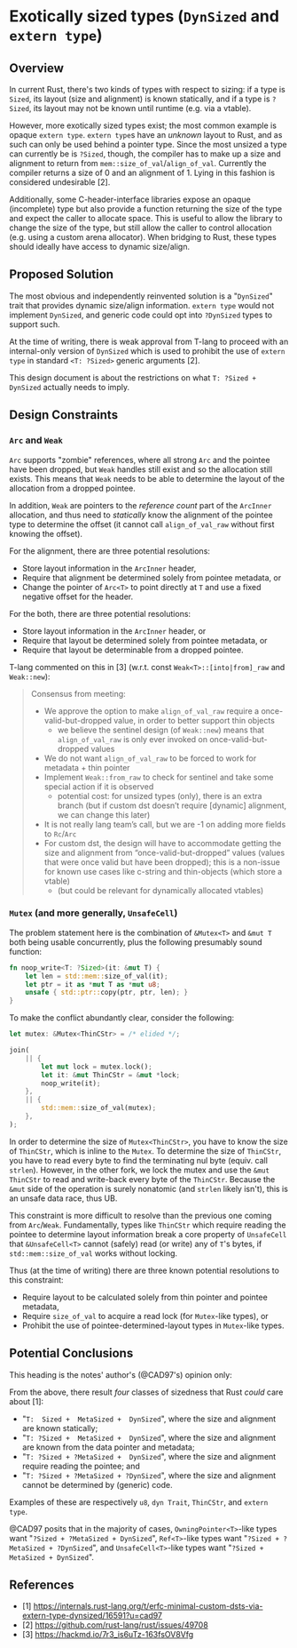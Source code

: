 # Exotically sized types (`DynSized` and `extern type`)

## Overview

In current Rust, there's two kinds of types with respect to sizing:
if a type is `Sized`, its layout (size and alignment) is known statically,
and if a type is `?Sized`, its layout may not be known until runtime (e.g. via a vtable).

However, more exotically sized types exist; the most common example is opaque `extern type`.
`extern type`s have an *unknown* layout to Rust, and as such can only be used behind a pointer type.
Since the most unsized a type can currently be is `?Sized`, though,
the compiler has to make up a size and alignment to return from `mem::size_of_val`/`align_of_val`.
Currently the compiler returns a size of 0 and an alignment of 1.
Lying in this fashion is considered undesirable \[2].

Additionally, some C-header-interface libraries expose an opaque (incomplete) type
but also provide a function returning the size of the type and expect the caller to allocate space.
This is useful to allow the library to change the size of the type,
but still allow the caller to control allocation (e.g. using a custom arena allocator).
When bridging to Rust, these types should ideally have access to dynamic size/align.

## Proposed Solution

The most obvious and independently reinvented solution is a "`DynSized`" trait that provides dynamic size/align information.
`extern type` would not implement `DynSized`, and generic code could opt into `?DynSized` types to support such.

At the time of writing, there is weak approval from T-lang to proceed with an internal-only version of `DynSized`
which is used to prohibit the use of `extern type` in standard `<T: ?Sized>` generic arguments \[2].

This design document is about the restrictions on what `T: ?Sized + DynSized` actually needs to imply.

## Design Constraints

### `Arc` and `Weak`

`Arc` supports "zombie" references, where all strong `Arc` and the pointee have been dropped,
but `Weak` handles still exist and so the allocation still exists.
This means that `Weak` needs to be able to determine the layout of the allocation from a dropped pointee.

In addition, `Weak` are pointers to the *reference count* part of the `ArcInner` allocation,
and thus need to *statically* know the alignment of the pointee type to determine the offset
(it cannot call `align_of_val_raw` without first knowing the offset).

For the alignment, there are three potential resolutions:

- Store layout information in the `ArcInner` header,
- Require that alignment be determined solely from pointee metadata, or
- Change the pointer of `Arc<T>` to point directly at `T` and use a fixed negative offset for the header.

For the both, there are three potential resolutions:

- Store layout information in the `ArcInner` header, or
- Require that layout be determined solely from pointee metadata, or
- Require that layout be determinable from a dropped pointee.

T-lang commented on this in \[3] (w.r.t. const `Weak<T>::[into|from]_raw` and `Weak::new`):

> Consensus from meeting:
> - We approve the option to make `align_of_val_raw` require a once-valid-but-dropped value, in order to better support thin objects
>   - we believe the sentinel design (of `Weak::new`) means that `align_of_val_raw` is only ever invoked on once-valid-but-dropped values
> - We do not want `align_of_val_raw` to be forced to work for metadata + thin pointer
> - Implement `Weak::from_raw` to check for sentinel and take some special action if it is observed
>   - potential cost: for unsized types (only), there is an extra branch (but if custom dst doesn’t require \[dynamic] alignment, we can change this later)
> - It is not really lang team’s call, but we are -1 on adding more fields to `Rc`/`Arc`
> - For custom dst, the design will have to accommodate getting the size and alignment from “once-valid-but-dropped” values (values that were once valid but have been dropped); this is a non-issue for known use cases like c-string and thin-objects (which store a vtable)
>   - (but could be relevant for dynamically allocated vtables)

### `Mutex` (and more generally, `UnsafeCell`)

The problem statement here is the combination of `&Mutex<T>` and `&mut T` both being usable concurrently,
plus the following presumably sound function:

```rust
fn noop_write<T: ?Sized>(it: &mut T) {
    let len = std::mem::size_of_val(it);
    let ptr = it as *mut T as *mut u8;
    unsafe { std::ptr::copy(ptr, ptr, len); }
}
```

To make the conflict abundantly clear, consider the following:

```rust
let mutex: &Mutex<ThinCStr> = /* elided */;

join(
    || {
        let mut lock = mutex.lock();
        let it: &mut ThinCStr = &mut *lock;
        noop_write(it);
    },
    || {
        std::mem::size_of_val(mutex);
    },
);
```

In order to determine the size of `Mutex<ThinCStr>`, you have to know the size of `ThinCStr`, which is inline to the `Mutex`.
To determine the size of `ThinCStr`, you have to read every byte to find the terminating nul byte (equiv. call `strlen`).
However, in the other fork, we lock the mutex and use the `&mut ThinCStr` to read and write-back every byte of the `ThinCStr`.
Because the `&mut` side of the operation is surely nonatomic (and `strlen` likely isn't), this is an unsafe data race, thus UB.

This constraint is more difficult to resolve than the previous one coming from `Arc`/`Weak`.
Fundamentally, types like `ThinCStr` which require reading the pointee to determine layout information break a core property of `UnsafeCell`
that `&UnsafeCell<T>` cannot (safely) read (or write) any of `T`'s bytes, if `std::mem::size_of_val` works without locking.

Thus (at the time of writing) there are three known potential resolutions to this constraint:

- Require layout to be calculated solely from thin pointer and pointee metadata,
- Require `size_of_val` to acquire a read lock (for `Mutex`-like types), or
- Prohibit the use of pointee-determined-layout types in `Mutex`-like types.

## Potential Conclusions

This heading is the notes' author's (@CAD97's) opinion only:

From the above, there result *four* classes of sizedness that Rust *could* care about \[1]:

- "`T:  Sized +  MetaSized +  DynSized`", where the size and alignment are known statically;
- "`T: ?Sized +  MetaSized +  DynSized`", where the size and alignment are known from the data pointer and metadata;
- "`T: ?Sized + ?MetaSized +  DynSized`", where the size and alignment require reading the pointee; and
- "`T: ?Sized + ?MetaSized + ?DynSized`", where the size and alignment cannot be determined by (generic) code.

Examples of these are respectively `u8`, `dyn Trait`, `ThinCStr`, and `extern type`.

@CAD97 posits that in the majority of cases,
`OwningPointer<T>`-like types want "`?Sized + ?MetaSized + DynSized`",
`Ref<T>`-like types want "`?Sized + ?MetaSized + ?DynSized`", and
`UnsafeCell<T>`-like types want "`?Sized + MetaSized + DynSized`".

## References

- \[1] https://internals.rust-lang.org/t/erfc-minimal-custom-dsts-via-extern-type-dynsized/16591?u=cad97
- \[2] https://github.com/rust-lang/rust/issues/49708
- \[3] https://hackmd.io/7r3_is6uTz-163fsOV8Vfg
